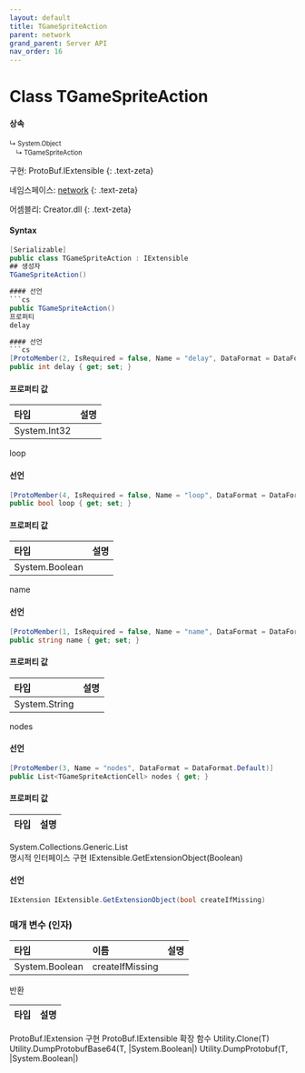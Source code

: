```yaml
---
layout: default
title: TGameSpriteAction
parent: network
grand_parent: Server API
nav_order: 16
---
```


# Class TGameSpriteAction

#### 상속
<div class="code-example" markdown="1" style = "font-size:0.8em;">
↳ System.Object<br/>
　↳ TGameSpriteAction
</div>

구현: ProtoBuf.IExtensible
{: .text-zeta}

네임스페이스: [network](../)
{: .text-zeta}

어셈블리: Creator.dll
{: .text-zeta}

#### Syntax
```cs
[Serializable]
public class TGameSpriteAction : IExtensible
## 생성자
TGameSpriteAction()

#### 선언
```cs
public TGameSpriteAction()
프로퍼티
delay

#### 선언
```cs
[ProtoMember(2, IsRequired = false, Name = "delay", DataFormat = DataFormat.TwosComplement)]
public int delay { get; set; }
```
#### 프로퍼티 값

|타입|설명|
|:-|:-|
|System.Int32|	
loop

#### 선언
```cs
[ProtoMember(4, IsRequired = false, Name = "loop", DataFormat = DataFormat.Default)]
public bool loop { get; set; }
```
#### 프로퍼티 값

|타입|설명|
|:-|:-|
|System.Boolean|	
name

#### 선언
```cs
[ProtoMember(1, IsRequired = false, Name = "name", DataFormat = DataFormat.Default)]
public string name { get; set; }
```
#### 프로퍼티 값

|타입|설명|
|:-|:-|
|System.String|	
nodes

#### 선언
```cs
[ProtoMember(3, Name = "nodes", DataFormat = DataFormat.Default)]
public List<TGameSpriteActionCell> nodes { get; }
```
#### 프로퍼티 값

|타입|설명|
|:-|:-|
System.Collections.Generic.List<TGameSpriteActionCell>	
명시적 인터페이스 구현
IExtensible.GetExtensionObject(Boolean)

#### 선언
```cs
IExtension IExtensible.GetExtensionObject(bool createIfMissing)
```
### 매개 변수 (인자)
|타입|이름|설명|
|:-|:-|:-|
|System.Boolean|	createIfMissing	
반환

|타입|설명|
|:-|:-|
ProtoBuf.IExtension	
구현
ProtoBuf.IExtensible
확장 함수
Utility.Clone<T>(T)
Utility.DumpProtobufBase64<T>(T, |System.Boolean|)
Utility.DumpProtobuf<T>(T, |System.Boolean|)